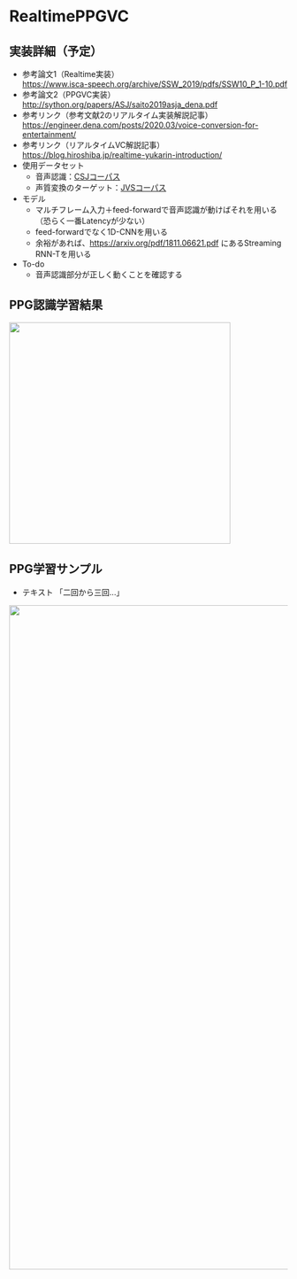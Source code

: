 # RealtimePPGVC

## 実装詳細（予定）
* 参考論文1（Realtime実装）  
https://www.isca-speech.org/archive/SSW_2019/pdfs/SSW10_P_1-10.pdf  
* 参考論文2（PPGVC実装）  
http://sython.org/papers/ASJ/saito2019asja_dena.pdf
* 参考リンク（参考文献2のリアルタイム実装解説記事）  
https://engineer.dena.com/posts/2020.03/voice-conversion-for-entertainment/
* 参考リンク（リアルタイムVC解説記事）  
https://blog.hiroshiba.jp/realtime-yukarin-introduction/
* 使用データセット  
  * 音声認識：[CSJコーパス](https://pj.ninjal.ac.jp/corpus_center/csj/)  
  * 声質変換のターゲット：[JVSコーパス](https://sites.google.com/site/shinnosuketakamichi/research-topics/jvs_corpus)  
* モデル
  * マルチフレーム入力＋feed-forwardで音声認識が動けばそれを用いる（恐らく一番Latencyが少ない）  
  * feed-forwardでなく1D-CNNを用いる
  * 余裕があれば、https://arxiv.org/pdf/1811.06621.pdf にあるStreaming RNN-Tを用いる
* To-do
  * 音声認識部分が正しく動くことを確認する

## PPG認識学習結果
<img src="https://user-images.githubusercontent.com/25415810/109280313-34060200-785e-11eb-8279-8eef5c738330.png" width="400px">

## PPG学習サンプル
* テキスト 「二回から三回...」
<img src="https://user-images.githubusercontent.com/25415810/109280300-2ea8b780-785e-11eb-9085-776201644f36.png" width="1200px">

<!-- ## VC音声サンプル(ベースライン)
https://drive.google.com/drive/folders/1EYnLiFi--erwxPRzNRpuI1AAjfAScyxs?usp=sharing -->
